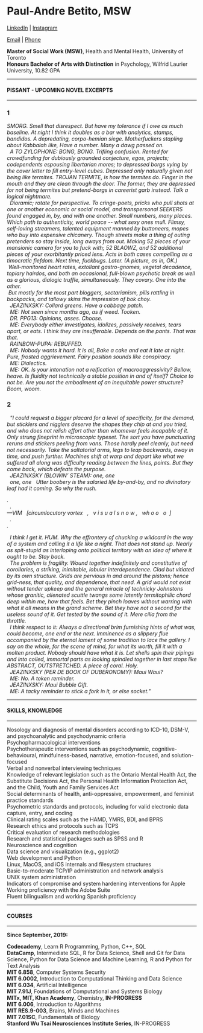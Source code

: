 # Paul-Andre Betito, MSW 

[LinkedIn](https://www.linkedin.com/in/paulandreb/) | [Instagram](https://www.instagram.com/paulandreb_/)

[Email](mailto:paulandreb@tutanota.com) | [Phone](tel:+16478066736)

<b>Master of Social Work (MSW)</b>, Health and Mental Health, University of Toronto<br>
<b>Honours Bachelor of Arts with Distinction</b> in Psychology, Wilfrid Laurier University, 10.82 GPA

***
#### PISSANT - UPCOMING NOVEL EXCERPTS
***

### 1

<i>SMORG. Smell that disrespect. But have my tolerance if I owe as much baseline. At night I think it doubles as a bar with analytics, stamps, bandidos. A depredating, corpo-hemian siege. Motherfuckers stapling about Kabbalah like, Have a number. Many a dawg passed on.<br>
&nbsp; A TO ZYLOPHONE: BONG, BONG. Trifling confusion. Rented for crowdfunding for dubiously grounded conjecture, egos, projects; codependents espousing libertarian mores; to depressed borgs vying by the cover letter to fill entry-level cubes. Depressed only naturally given not being like termites. TROJAN TERMITE, is how the termites do. Finger in the mouth and they are clean through the door. The former, they are depressed for not being termites but pretend-borgs in careerist garb instead. Talk a logical nightmare.<br>
&nbsp; Dioramic; rotate for perspective. To cringe-poets, pricks who pull shots at one or another economic or social model, and transpersonal SEEKERS found engaged in, by, and with one another. Small numbers, many places. Which path to authenticity, world peace -- what sexy ones mull.  Flimsy, self-loving streamers, talented equipment manned by buttoneers, mopes who buy into expensive chicanery. Though streets make a thing of outing pretenders so stay inside, long aways from out. Making 52 pieces of your mansionic camera for you to fuck with; 52 BLAOWZ, and 52 additional pieces of your exorbitantly priced lens. Acts in both cases compelling as a timocratic fiefdom. Next time, fuckbugs. Later. (A picture, as in, OK.)<br>
&nbsp;Well-monitored heart rates, extollant gastro-gnomes, vegetal decadence, topiary hairdos, and both an occasional, full-blown psychotic break as well as a glorious, dialogic truffle, simultaneously. They covary. One into the other.<br>
&nbsp;But mostly for the most part bloggers, sectarianism, pills rattling in backpacks, and tallowy skins the impression of bok choy.<br>
&nbsp; JEAZINXSKY: Collard greens. Have a cabbage patch.<br>
&nbsp; ME: Not seen since months ago, as if weed. Tooken.<br>
&nbsp; DR. PPG13: Opinions, asses. Choose.<br>
&nbsp; ME: Everybody either investigates, idolizes, passively receives, tears apart, or eats. I think they are insufferable. Depends on the pants. That was that.<br>
&nbsp; RAINBOW-PUPA: REBUFFED.<br>
&nbsp; ME: Nobody wants it hard. It is all, Bake a cake and eat it late at night. Pure, frosted aggrievement. Fairy position sounds like conspiracy.<br>
&nbsp; ME: Dialectics.<br>
&nbsp; ME: OK. Is your intonation not a reification of macroaggressivity? Bellow, heave. Is fluidity not technically a stable position in and of itself? Choice to not be. Are you not the embodiment of an inequitable power structure? Boom, woom.</i><br>

### 2

<i>&nbsp; "I could request a bigger placard for a level of specificity, for the demand, but sticklers and nigglers deserve the shapes they chip at and you tried, and who does not relish effort other than whomever feels incapable of it. Only strung fineprint in microscopic typeset. The sort you have punctuating reruns and stickers peeling from vans. Those hardly peel cleanly, but need not necessarily.  Take the saltatorial arms, legs to leap backwards, away in time, and push further. Machines shift at warp and depart like what we suffered all along was difficulty reading between the lines, points. But they come back, which defeats the purpose.<br>
&nbsp; JEAZINXSKY (BLOWIN’ STEAM): one, one <br>
&nbsp; one, one	&nbsp; Utter boobery is the salaried life by-and-by, and no divinatory leaf had it coming. So why the rush.<br></i>

<i>.<br>
&nbsp;	.<br>
—VIM  &nbsp;  [circumlocutory vortex &nbsp;	, &nbsp;  v i s u a l  s n o w   ,  &nbsp;   wh o o  &nbsp;  o	&nbsp;]<br>
&nbsp;	.<br>
.</i><br>

<i>&nbsp; I think I get it. HUM. Why the effrontery of chucking a wildcard in the way of a system and calling it a life like a night. That does not stand up. Nearly as spit-stupid as interloping onto political territory with an idea of where it ought to be. Stay back.<br>
&nbsp; The problem is fragility. Wound together indefinitely and constitutive of corollaries, a striking, inimitable, lobular interdependence. Clad but vitiated by its own structure. Grids are pervious in and around the pistons; hence grid-ness, that quality, and dependence, that need. A grid would not exist without tender upkeep and the general miracle of technicky Johnstons whose granitic, alienated scuttle twangs some latently termitophilic chord deep within me, how that feels. Bet they pinch loaves without warring with what it all means in the grand scheme. Bet they have not a second for the useless sound of it. Get tested by the sound of it. Mere cilia from the throttle.<br> 
&nbsp; I think respect to it: Always a directional brim furnishing hints of what was, could become, one end or the next. Imminence as a slippery flue accompanied by the eternal lament of some tradition to lace the gallery. I say on the whole, for the scene of mind, for what its worth, fill it with a molten product. Nobody should have what it is. Let shells spin their pipings and into coiled, immortal parts as looking spindled together in last stops like ABSTRACT, OUTSTRETCHED. A piece of coral. Holy.<br>
&nbsp; JEAZINXSKY (PER DE BOOK OF DUBERONOMY): Maui Waui?<br>
&nbsp; ME: No. A token reminder.<br>
&nbsp; JEAZINXSKY: Maui Bubble Gift.<br>
&nbsp; ME: A tacky reminder to stick a fork in it, or else socket."<br></i>

***
#### SKILLS, KNOWLEDGE
***

Nosology and diagnosis of mental disorders according to ICD-10, DSM-V, and psychoanalytic and psychodynamic criteria<br>
Psychopharmacological interventions<br>
Psychotherapeutic interventions such as psychodynamic, cognitive-behavioural, mindfulness-based, narrative, emotion-focused, and solution-focused<br>
Verbal and nonverbal interviewing techniques<br>
Knowledge of relevant legislation such as the Ontario Mental Health Act, the Substitute Decisions Act, the Personal Health Information Protection Act, and the Child, Youth and Family Services Act<br>
Social determinants of health, anti-oppressive, empowerment, and feminist practice standards<br>
Psychometric standards and protocols, including for valid electronic data capture, entry, and coding<br>
Clinical rating scales such as the HAMD, YMRS, BDI, and BPRS<br>
Research ethics and protocols such as TCPS<br>
Critical evaluation of research methodologies<br>
Research and statistical packages such as SPSS and R<br>
Neuroscience and cognition<br>
Data science and visualization (e.g., ggplot2)<br>
Web development and Python<br>
Linux, MacOS, and iOS internals and filesystem structures<br>
Basic-to-moderate TCP/IP administration and network analysis<br>
UNIX system administration<br>
Indicators of compromise and system hardening interventions for Apple<br>
Working proficiency with the Adobe Suite<br>
Fluent bilingualism and working Spanish proficiency<br>

***
#### COURSES
***

<b>Since September, 2019:</b><br>

<b>Codecademy</b>, Learn R Programming, Python, C++, SQL<br>
<b>DataCamp</b>, Intermediate SQL, R for Data Science, Shell and Git for Data Science, Python for Data Science and Machine Learning, R and Python for Text Analysis<br>
<b>MIT 6.858</b>, Computer Systems Security<br>
<b>MIT 6.0002</b>, Introduction to Computational Thinking and Data Science<br>
<b>MIT 6.034</b>, Artificial Intelligence<br>
<b>MIT 7.91J</b>, Foundations of Computational and Systems Biology<br>
<b>MITx, MIT, Khan Academy</b>, Chemistry, <b>IN-PROGRESS</b><br>
<b>MIT 6.006</b>, Introduction to Algorithms<br>
<b>MIT RES.9-003</b>, Brains, Minds and Machines<br>
<b>MIT 7.01SC</b>, Fundamentals of Biology<br>
<b>Stanford Wu Tsai Neurosciences Institute Series</b>, IN-PROGRESS<br>
